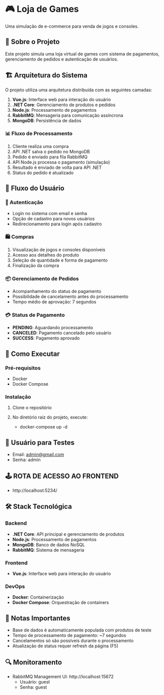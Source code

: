 # 🎮 Loja de Games

Uma simulação de e-commerce para venda de jogos e consoles.

## 📝 Sobre o Projeto

Este projeto simula uma loja virtual de games com sistema de pagamentos, gerenciamento de pedidos e autenticação de usuários.

## 🏗️ Arquitetura do Sistema

O projeto utiliza uma arquitetura distribuída com as seguintes camadas:

1. **Vue.js**: Interface web para interação do usuário
2. **.NET Core**: Gerenciamento de produtos e pedidos
3. **Node.js**: Processamento de pagamentos
4. **RabbitMQ**: Mensageria para comunicação assíncrona
5. **MongoDB**: Persistência de dados

### 📊 Fluxo de Processamento

1. Cliente realiza uma compra
2. API .NET salva o pedido no MongoDB
3. Pedido é enviado para fila RabbitMQ
4. API Node.js processa o pagamento (simulação)
5. Resultado é enviado de volta para API .NET
6. Status do pedido é atualizado

## 🔄 Fluxo do Usuário

### 🔐 Autenticação

- Login no sistema com email e senha
- Opção de cadastro para novos usuários
- Redirecionamento para login após cadastro

### 🛍️ Compras

1. Visualização de jogos e consoles disponíveis
2. Acesso aos detalhes do produto
3. Seleção de quantidade e forma de pagamento
4. Finalização da compra

### 📦 Gerenciamento de Pedidos

- Acompanhamento do status de pagamento
- Possibilidade de cancelamento antes do processamento
- Tempo médio de aprovação: 7 segundos

### 💳 Status de Pagamento

- **PENDING**: Aguardando processamento
- **CANCELED**: Pagamento cancelado pelo usuário
- **SUCCESS**: Pagamento aprovado

## 🚀 Como Executar

### Pré-requisitos

- Docker
- Docker Compose

### Instalação

1. Clone o repositório

2. No diretório raiz do projeto, execute:
   - docker-compose up -d

## 👤 Usuário para Testes

 - Email: admin@gmail.com
 - Senha: admin


## 🕹️ ROTA DE ACESSO AO FRONTEND

- http://localhost:5234/


## 🛠️ Stack Tecnológica

### Backend

- **.NET Core**: API principal e gerenciamento de produtos
- **Node.js**: Processamento de pagamentos
- **MongoDB**: Banco de dados NoSQL
- **RabbitMQ**: Sistema de mensageria

### Frontend

- **Vue.js**: Interface web para interação do usuário

### DevOps

- **Docker**: Containerização
- **Docker Compose**: Orquestração de containers

## 📝 Notas Importantes

- Base de dados é automaticamente populada com produtos de teste
- Tempo de processamento de pagamento: ~7 segundos
- Cancelamentos só são possíveis durante o processamento
- Atualização de status requer refresh da página (F5)

## 🔍 Monitoramento

- RabbitMQ Management UI: http://localhost:15672
  - Usuário: guest
  - Senha: guest




